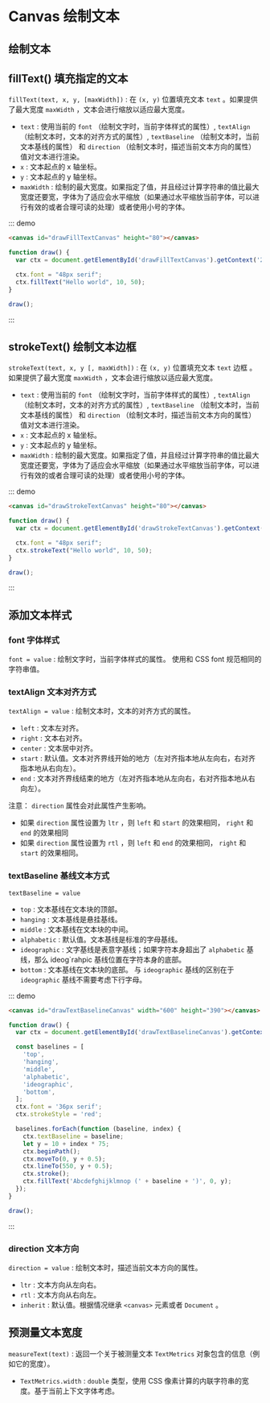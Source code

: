 # Canvas 绘制文本

## 绘制文本

## fillText() 填充指定的文本

`fillText(text, x, y, [maxWidth])` : 在 `(x, y)` 位置填充文本 `text` 。如果提供了最大宽度 `maxWidth` ，文本会进行缩放以适应最大宽度。

+ `text` : 使用当前的 `font` （绘制文字时，当前字体样式的属性）, `textAlign` （绘制文本时，文本的对齐方式的属性）, `textBaseline` （绘制文本时，当前文本基线的属性） 和 `direction` （绘制文本时，描述当前文本方向的属性） 值对文本进行渲染。
+ `x` : 文本起点的 x 轴坐标。
+ `y` : 文本起点的 y 轴坐标。
+ `maxWidth` : 绘制的最大宽度。如果指定了值，并且经过计算字符串的值比最大宽度还要宽，字体为了适应会水平缩放（如果通过水平缩放当前字体，可以进行有效的或者合理可读的处理）或者使用小号的字体。

::: demo

```html
<canvas id="drawFillTextCanvas" height="80"></canvas>
```

```js
function draw() {
  var ctx = document.getElementById('drawFillTextCanvas').getContext('2d');

  ctx.font = "48px serif";
  ctx.fillText("Hello world", 10, 50);
}

draw();
```

:::

## strokeText() 绘制文本边框

`strokeText(text, x, y [, maxWidth])` :  在 `(x, y)` 位置填充文本 `text` 边框 。如果提供了最大宽度 `maxWidth` ，文本会进行缩放以适应最大宽度。

+ `text` : 使用当前的 `font` （绘制文字时，当前字体样式的属性）, `textAlign` （绘制文本时，文本的对齐方式的属性）, `textBaseline` （绘制文本时，当前文本基线的属性） 和 `direction` （绘制文本时，描述当前文本方向的属性） 值对文本进行渲染。
+ `x` : 文本起点的 x 轴坐标。
+ `y` : 文本起点的 y 轴坐标。
+ `maxWidth` : 绘制的最大宽度。如果指定了值，并且经过计算字符串的值比最大宽度还要宽，字体为了适应会水平缩放（如果通过水平缩放当前字体，可以进行有效的或者合理可读的处理）或者使用小号的字体。

::: demo

```html
<canvas id="drawStrokeTextCanvas" height="80"></canvas>
```

```js
function draw() {
  var ctx = document.getElementById('drawStrokeTextCanvas').getContext('2d');

  ctx.font = "48px serif";
  ctx.strokeText("Hello world", 10, 50);
}

draw();
```

:::

## 添加文本样式

### font 字体样式

`font = value` : 绘制文字时，当前字体样式的属性。 使用和 CSS font 规范相同的字符串值。

### textAlign 文本对齐方式

`textAlign = value` : 绘制文本时，文本的对齐方式的属性。

+ `left` : 文本左对齐。
+ `right` : 文本右对齐。
+ `center` : 文本居中对齐。
+ `start` : 默认值。文本对齐界线开始的地方（左对齐指本地从左向右，右对齐指本地从右向左）。
+ `end` : 文本对齐界线结束的地方（左对齐指本地从左向右，右对齐指本地从右向左）。
  
注意： `direction` 属性会对此属性产生影响。

+ 如果 `direction` 属性设置为 `ltr` ，则 `left` 和 `start` 的效果相同， `right` 和 `end` 的效果相同
+ 如果 `direction` 属性设置为 `rtl` ，则 `left` 和 `end` 的效果相同， `right` 和 `start` 的效果相同。

### textBaseline 基线文本方式

`textBaseline = value`

+ `top` : 文本基线在文本块的顶部。
+ `hanging` : 文本基线是悬挂基线。
+ `middle` : 文本基线在文本块的中间。
+ `alphabetic` : 默认值。文本基线是标准的字母基线。
+ `ideographic` : 文字基线是表意字基线；如果字符本身超出了 `alphabetic` 基线，那么 ideog`rahpic 基线位置在字符本身的底部。
+ `bottom` : 文本基线在文本块的底部。 与 `ideographic` 基线的区别在于 `ideographic` 基线不需要考虑下行字母。

::: demo

```html
<canvas id="drawTextBaselineCanvas" width="600" height="390"></canvas>
```

```js
function draw() {
  var ctx = document.getElementById('drawTextBaselineCanvas').getContext('2d');

  const baselines = [
    'top',
    'hanging',
    'middle',
    'alphabetic',
    'ideographic',
    'bottom',
  ];
  ctx.font = '36px serif';
  ctx.strokeStyle = 'red';

  baselines.forEach(function (baseline, index) {
    ctx.textBaseline = baseline;
    let y = 10 + index * 75;
    ctx.beginPath();
    ctx.moveTo(0, y + 0.5);
    ctx.lineTo(550, y + 0.5);
    ctx.stroke();
    ctx.fillText('Abcdefghijklmnop (' + baseline + ')', 0, y);
  });
}

draw();
```

:::

### direction 文本方向

`direction = value` : 绘制文本时，描述当前文本方向的属性。

+ `ltr` : 文本方向从左向右。
+ `rtl` : 文本方向从右向左。
+ `inherit` : 默认值。根据情况继承 `<canvas>` 元素或者 `Document` 。

## 预测量文本宽度

`measureText(text)` : 返回一个关于被测量文本 `TextMetrics` 对象包含的信息（例如它的宽度）。

+ `TextMetrics.width` : `double` 类型，使用 CSS 像素计算的内联字符串的宽度。基于当前上下文字体考虑。
